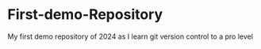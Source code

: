 # First-demo-Repository
My first demo repository of 2024 as I learn git version control to a pro level
